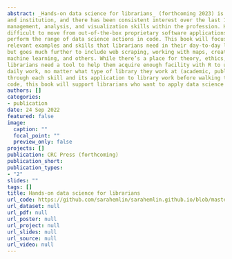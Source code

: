 ```yaml
---
abstract: _Hands-on data science for librarians_ (forthcoming 2023) is a guide to doing data science in R geared directly for library & information professionals.  Librarians understand the need to store, use and analyze data related to their collection, patrons
and institution, and there has been consistent interest over the last 10 years to improve data
management, analysis, and visualization skills within the profession. However, librarians find it
difficult to move from out-of-the-box proprietary software applications to the skills necessary to
perform the range of data science actions in code. This book will focus on teaching R through
relevant examples and skills that librarians need in their day-to-day lives that includes visualizations
but goes much further to include web scraping, working with maps, creating interactive reports,
machine learning, and others. While there’s a place for theory, ethics, and statistical methods,
librarians need a tool to help them acquire enough facility with R to utilize data science skills in their
daily work, no matter what type of library they work at (academic, public or special). By walking
through each skill and its application to library work before walking the reader through each line of
code, this book will support librarians who want to apply data science in their daily work.
authors: []
categories:
- publication
date: 24 Sep 2022
featured: false
image:
  caption: ""
  focal_point: ""
  preview_only: false
projects: []
publication: CRC Press (forthcoming)
publication_short: 
publication_types:
- "2"
slides: ""
tags: []
title: Hands-on data science for librarians
url_code: https://github.com/sarahemlin/sarahemlin.github.io/blob/master/static/files/stl_dashboard.rmd
url_dataset: null
url_pdf: null
url_poster: null
url_project: null
url_slides: null
url_source: null
url_video: null
---
```

